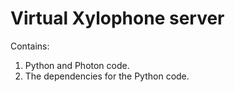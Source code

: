 # Virtual Xylophone server 
Contains:  
1. Python and Photon code.  
2. The dependencies for the Python code.    
